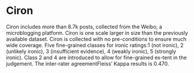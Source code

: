 # Ciron

Ciron includes more than 8.7k posts, collected from the Weibo, a microblogging platform. Ciron is one scale larger in size than the previously available dataset. Ciron is collected with no pre-conditions to ensure much wide coverage. Five fine-grained classes for ironic ratings:1 (not ironic), 2 (unlikely ironic), 3 (insufficient evidence), 4 (weakly ironic), 5 (strongly ironic). Class 2 and 4 are introduced to allow for fine-grained ex-tent in the judgement. The inter-rater agreementFleiss’ Kappa results is 0.470.
